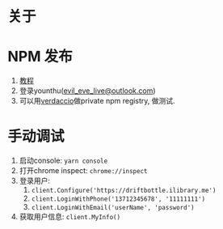 # 关于

# NPM 发布
1. [教程](https://snyk.io/blog/best-practices-create-modern-npm-package/)
2. 登录younthu(evil_eve_live@outlook.com)
3. 可以用[verdaccio](https://verdaccio.org/)做private npm registry, 做测试.

# 手动调试
1. 启动console: `yarn console`
2. 打开chrome inspect: `chrome://inspect`
3. 登录用户: 
   1. `client.Configure('https://driftbottle.ilibrary.me')`
   2. `client.LoginWithPhone('13712345678', '11111111')`
   2. `client.LoginWithEmail('userName', 'password')`
4. 获取用户信息: `client.MyInfo()`